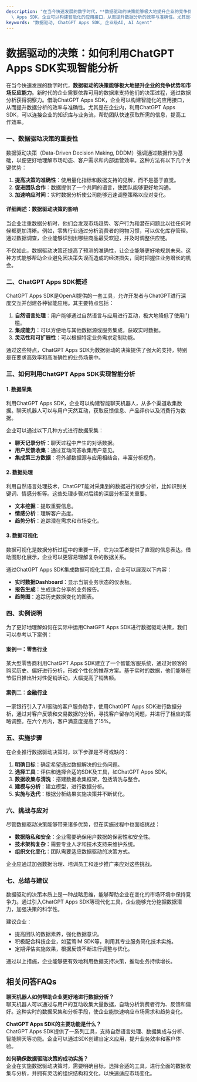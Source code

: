 ```yaml
---
description: "在当今快速发展的数字时代，**数据驱动的决策能够极大地提升企业的竞争优势和市场反应能力**。新时代的企业需要依靠可用的数据来支持他们的决策过程，通过数据分析获得洞察力。借助ChatGPT\
  \ Apps SDK，企业可以构建智能化的应用接口，从而提升数据分析的效率与准确性。尤其是在企业内，利用ChatGPT Apps SDK，可以连接企业的知识库与业务流，帮助团队快速获取所需的信息，提高工作效率。"
keywords: "数据驱动, ChatGPT Apps SDK, 企业级AI, AI Agent"
---
```

# 数据驱动的决策：如何利用ChatGPT Apps SDK实现智能分析

在当今快速发展的数字时代，**数据驱动的决策能够极大地提升企业的竞争优势和市场反应能力**。新时代的企业需要依靠可用的数据来支持他们的决策过程，通过数据分析获得洞察力。借助ChatGPT Apps SDK，企业可以构建智能化的应用接口，从而提升数据分析的效率与准确性。尤其是在企业内，利用ChatGPT Apps SDK，可以连接企业的知识库与业务流，帮助团队快速获取所需的信息，提高工作效率。

### 一、数据驱动决策的重要性

数据驱动决策（Data-Driven Decision Making, DDDM）强调通过数据作为基础，以便更好地理解市场动态、客户需求和内部运营效率。这种方法有以下几个关键优势：

1. **提高决策的准确性**：使用量化指标和数据支持的见解，而不是基于直觉。
2. **促进团队合作**：数据提供了一个共同的语言，使团队能够更好地沟通。
3. **加速响应时间**：实时数据分析使公司能够迅速调整策略以应对变化。

#### 详细阐述：数据驱动决策的影响

当企业注重数据分析时，他们会发现市场趋势、客户行为和潜在问题比以往任何时候都更加清晰。例如，零售行业通过分析消费者的购物习惯，可以优化库存管理。通过数据调查，企业能够识别出哪些商品最受欢迎，并及时调整供应链。

不仅如此，数据驱动决策还提高了预测的准确性，让企业能够更好地规划未来。这种方式能够帮助企业避免因决策失误而造成的经济损失，同时把握住业务增长的机会。

### 二、ChatGPT Apps SDK概述

ChatGPT Apps SDK是OpenAI提供的一套工具，允许开发者与ChatGPT进行深度交互并创建各种智能应用。其主要特点包括：

1. **自然语言处理**：用户能够通过自然语言与应用进行互动，极大地降低了使用门槛。
2. **集成能力**：可以方便地与其他数据源或服务集成，获取实时数据。
3. **灵活性和可扩展性**：可以根据特定业务需求定制功能。

通过这些特点，ChatGPT Apps SDK为数据驱动的决策提供了强大的支持，特别是在要求高效率和高准确性的业务场景中。

### 三、如何利用ChatGPT Apps SDK实现智能分析

#### 1. 数据采集

利用ChatGPT Apps SDK，企业可以构建智能聊天机器人，从多个渠道收集数据。聊天机器人可以与用户天然互动，获取反馈信息、产品评价以及消费行为数据。

企业可以通过以下几种方式进行数据采集：

- **聊天记录分析**：聊天过程中产生的对话数据。
- **用户反馈收集**：通过互动问答收集用户意见。
- **集成第三方数据**：将外部数据源与应用相结合，丰富分析视角。

#### 2. 数据处理

利用自然语言处理技术，ChatGPT能对采集到的数据进行初步分析，比如识别关键词、情感分析等。这些处理步骤对后续的深层分析至关重要。

- **文本挖掘**：提取重要信息。
- **情感分析**：理解客户态度。
- **趋势分析**：追踪潜在需求和市场变化。

#### 3. 数据可视化

数据可视化是数据分析过程中的重要一环，它为决策者提供了直观的信息表达。借助图形化展示，企业可以更容易理解复杂的数据关系。

通过ChatGPT Apps SDK集成数据可视化工具，企业可以展现以下内容：

- **实时数据Dashboard**：显示当前业务状态的仪表板。
- **报告生成**：生成适合分享的业务报告。
- **趋势图**：追踪历史数据变化的图表。

### 四、实例说明

为了更好地理解如何在实际中运用ChatGPT Apps SDK进行数据驱动决策，我们可以参考以下案例：

#### 案例一：零售行业

某大型零售商利用ChatGPT Apps SDK建立了一个智能客服系统，通过对顾客的购买历史、偏好进行分析，形成个性化的推荐方案。基于实时的数据，他们能够在节假日推出针对性促销活动，大幅提高了销售额。

#### 案例二：金融行业

一家银行引入了AI驱动的客户服务助手，使用ChatGPT Apps SDK进行数据分析，通过对客户反馈和交易数据的分析，寻找客户留存的问题，并进行了相应的策略调整。在六个月内，客户满意度提高了15%。

### 五、实施步骤

在企业推行数据驱动决策时，以下步骤是不可或缺的：

1. **明确目标**：确定希望通过数据解决的业务问题。
2. **选择工具**：评估和选择合适的SDK及工具，如ChatGPT Apps SDK。
3. **数据收集与清洗**：搭建数据收集框架，包括清洗与整合。
4. **建模与分析**：建立模型，进行数据分析。
5. **实施与迭代**：根据分析结果实施决策并不断优化。

### 六、挑战与应对

尽管数据驱动决策能够带来诸多优势，但在实施过程中也面临挑战：

- **数据隐私和安全**：企业需要确保用户数据的保密性和安全性。
- **技术架构复杂**：需要专业人才和技术支持来维护系统。
- **组织文化变化**：团队需要适应数据驱动的决策方式。

企业应通过加强数据治理、培训员工和逐步推广来应对这些挑战。

### 七、总结与建议

数据驱动的决策本质上是一种战略思维，能够帮助企业在变化的市场环境中保持竞争力。通过引入ChatGPT Apps SDK等现代化工具，企业能够充分挖掘数据潜力，加强决策的科学性。

建议企业：

- 提高团队的数据素养，强化数据意识。
- 积极配合科技企业，如蓝莺IM SDK等，利用其专业服务简化技术实施。
- 定期评估实施效果，根据反馈不断进行调整与优化。

通过以上措施，企业能够更有效地利用数据支持决策，推动业务持续增长。

## 相关问答FAQs

**聊天机器人如何帮助企业更好地进行数据分析？**  
聊天机器人可以通过与用户的互动收集大量数据，自动分析消费者行为、反馈和偏好。这种实时的数据采集和分析手段，使企业能快速响应市场需求和趋势变化。

**ChatGPT Apps SDK的主要功能是什么？**  
ChatGPT Apps SDK提供了一系列工具，支持自然语言处理、数据集成与分析、智能聊天等功能。企业可以通过SDK创建自定义应用，提升业务效率和客户体验。

**如何确保数据驱动决策的成功实施？**  
企业在实施数据驱动决策时，需要明确目标，选择合适的工具，进行全面的数据收集与分析，并拥有灵活的组织结构和文化，以快速适应市场变化。

